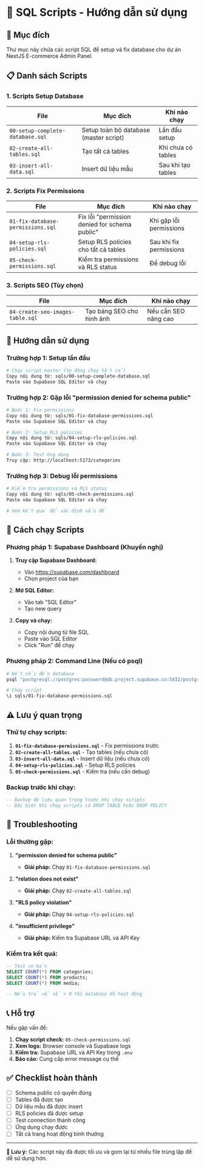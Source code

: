 # 📁 SQL Scripts - Hướng dẫn sử dụng

## 🎯 **Mục đích**

Thư mục này chứa các script SQL để setup và fix database cho dự án NextJS E-commerce Admin Panel.

## 📋 **Danh sách Scripts**

### **1. Scripts Setup Database**

| File | Mục đích | Khi nào chạy |
|------|----------|--------------|
| `00-setup-complete-database.sql` | Setup toàn bộ database (master script) | Lần đầu setup |
| `02-create-all-tables.sql` | Tạo tất cả tables | Khi chưa có tables |
| `03-insert-all-data.sql` | Insert dữ liệu mẫu | Sau khi tạo tables |

### **2. Scripts Fix Permissions**

| File | Mục đích | Khi nào chạy |
|------|----------|--------------|
| `01-fix-database-permissions.sql` | Fix lỗi "permission denied for schema public" | Khi gặp lỗi permissions |
| `04-setup-rls-policies.sql` | Setup RLS policies cho tất cả tables | Sau khi fix permissions |
| `05-check-permissions.sql` | Kiểm tra permissions và RLS status | Để debug lỗi |

### **3. Scripts SEO (Tùy chọn)**

| File | Mục đích | Khi nào chạy |
|------|----------|--------------|
| `04-create-seo-images-table.sql` | Tạo bảng SEO cho hình ảnh | Nếu cần SEO nâng cao |

## 🚀 **Hướng dẫn sử dụng**

### **Trường hợp 1: Setup lần đầu**

```bash
# Chạy script master (tự động chạy tất cả)
Copy nội dung từ: sqls/00-setup-complete-database.sql
Paste vào Supabase SQL Editor và chạy
```

### **Trường hợp 2: Gặp lỗi "permission denied for schema public"**

```bash
# Bước 1: Fix permissions
Copy nội dung từ: sqls/01-fix-database-permissions.sql
Paste vào Supabase SQL Editor và chạy

# Bước 2: Setup RLS policies
Copy nội dung từ: sqls/04-setup-rls-policies.sql
Paste vào Supabase SQL Editor và chạy

# Bước 3: Test ứng dụng
Truy cập: http://localhost:5173/categories
```

### **Trường hợp 3: Debug lỗi permissions**

```bash
# Kiểm tra permissions và RLS status
Copy nội dung từ: sqls/05-check-permissions.sql
Paste vào Supabase SQL Editor và chạy

# Xem kết quả để xác định vấn đề
```

## 🔧 **Cách chạy Scripts**

### **Phương pháp 1: Supabase Dashboard (Khuyến nghị)**

1. **Truy cập Supabase Dashboard:**
   - Vào https://supabase.com/dashboard
   - Chọn project của bạn

2. **Mở SQL Editor:**
   - Vào tab "SQL Editor"
   - Tạo new query

3. **Copy và chạy:**
   - Copy nội dung từ file SQL
   - Paste vào SQL Editor
   - Click "Run" để chạy

### **Phương pháp 2: Command Line (Nếu có psql)**

```bash
# Kết nối đến database
psql "postgresql://postgres:password@db.project.supabase.co:5432/postgres"

# Chạy script
\i sqls/01-fix-database-permissions.sql
```

## ⚠️ **Lưu ý quan trọng**

### **Thứ tự chạy scripts:**

1. **`01-fix-database-permissions.sql`** - Fix permissions trước
2. **`02-create-all-tables.sql`** - Tạo tables (nếu chưa có)
3. **`03-insert-all-data.sql`** - Insert dữ liệu (nếu chưa có)
4. **`04-setup-rls-policies.sql`** - Setup RLS policies
5. **`05-check-permissions.sql`** - Kiểm tra (nếu cần debug)

### **Backup trước khi chạy:**

```sql
-- Backup dữ liệu quan trọng trước khi chạy scripts
-- Đặc biệt khi chạy scripts có DROP TABLE hoặc DROP POLICY
```

## 🐛 **Troubleshooting**

### **Lỗi thường gặp:**

1. **"permission denied for schema public"**
   - **Giải pháp:** Chạy `01-fix-database-permissions.sql`

2. **"relation does not exist"**
   - **Giải pháp:** Chạy `02-create-all-tables.sql`

3. **"RLS policy violation"**
   - **Giải pháp:** Chạy `04-setup-rls-policies.sql`

4. **"insufficient privilege"**
   - **Giải pháp:** Kiểm tra Supabase URL và API Key

### **Kiểm tra kết quả:**

```sql
-- Test cơ bản
SELECT COUNT(*) FROM categories;
SELECT COUNT(*) FROM products;
SELECT COUNT(*) FROM media;

-- Nếu trả về số > 0 thì database đã hoạt động
```

## 📞 **Hỗ trợ**

Nếu gặp vấn đề:

1. **Chạy script check:** `05-check-permissions.sql`
2. **Xem logs:** Browser console và Supabase logs
3. **Kiểm tra:** Supabase URL và API Key trong `.env`
4. **Báo cáo:** Cung cấp error message cụ thể

## ✅ **Checklist hoàn thành**

- [ ] Schema public có quyền đúng
- [ ] Tables đã được tạo
- [ ] Dữ liệu mẫu đã được insert
- [ ] RLS policies đã được setup
- [ ] Test connection thành công
- [ ] Ứng dụng chạy được
- [ ] Tất cả trang hoạt động bình thường

---

**📝 Lưu ý:** Các script này đã được tối ưu và gom lại từ nhiều file trùng lặp để dễ sử dụng hơn.